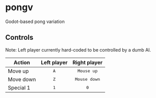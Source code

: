 # pongv
Godot-based pong variation

## Controls
Note: Left player currently hard-coded to be controlled by a dumb AI.

|Action   |Left player|Right player             |
|---------|:-------------:|:-------------------:|
|Move up  |<kbd>A</kbd>   |<kbd>Mouse up</kbd>  |
|Move down|<kbd>Z</kbd>   |<kbd>Mouse down</kbd>|
|Special 1|<kbd>1</kbd>   |<kbd>0</kbd>         |
